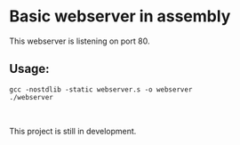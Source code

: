 # Basic webserver in assembly
This webserver is listening on port 80. 


## Usage:


```
gcc -nostdlib -static webserver.s -o webserver
./webserver
```

<br>

This project is still in development. 
